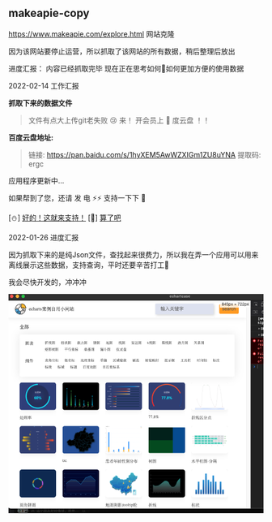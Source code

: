 ##  makeapie-copy
https://www.makeapie.com/explore.html 网站克隆

因为该网站要停止运营，所以抓取了该网站的所有数据，稍后整理后放出

进度汇报：
内容已经抓取完毕
现在正在思考如何🤔如何更加方便的使用数据

2022-02-14 工作汇报

**抓取下来的数据文件**

> 文件有点大上传git老失败 😢
来！ 开会员上 🖤 度云盘 ！！

**百度云盘地址:**
> 链接: https://pan.baidu.com/s/1hyXEM5AwWZXIGm1ZU8uYNA 提取码: ergc

应用程序更新中...

如果帮到了您，还请 发 电 ⚡️⚡️  支持一下下 🍞 

[⛄️] [好的！这就来支持！](https://dun.mianbaoduo.com/@waaaa)
[🤒] [算了吧](https://dun.mianbaoduo.com/@waaaa)


2022-01-26 进度汇报

因为抓取下来的是纯Json文件，查找起来很费力，所以我在弄一个应用可以用来离线展示这些数据，支持查询，平时还要辛苦打工🐶 

我会尽快开发的，冲冲冲

![show_charts](./8441643177091_.pic.jpg)
